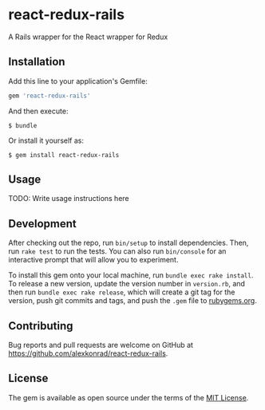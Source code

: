 # react-redux-rails

A Rails wrapper for the React wrapper for Redux

## Installation

Add this line to your application's Gemfile:

```ruby
gem 'react-redux-rails'
```

And then execute:

    $ bundle

Or install it yourself as:

    $ gem install react-redux-rails

## Usage

TODO: Write usage instructions here

## Development

After checking out the repo, run `bin/setup` to install dependencies. Then, run `rake test` to run the tests. You can also run `bin/console` for an interactive prompt that will allow you to experiment.

To install this gem onto your local machine, run `bundle exec rake install`. To release a new version, update the version number in `version.rb`, and then run `bundle exec rake release`, which will create a git tag for the version, push git commits and tags, and push the `.gem` file to [rubygems.org](https://rubygems.org).

## Contributing

Bug reports and pull requests are welcome on GitHub at https://github.com/alexkonrad/react-redux-rails.


## License

The gem is available as open source under the terms of the [MIT License](http://opensource.org/licenses/MIT).

